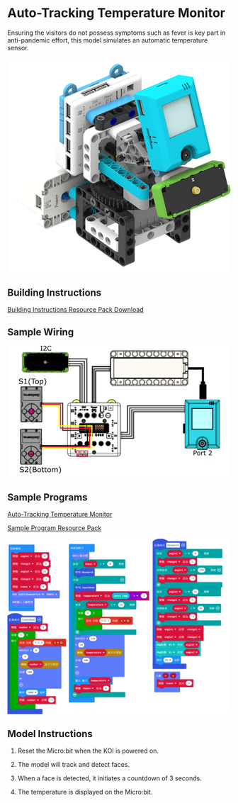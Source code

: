 #  Auto-Tracking Temperature Monitor

Ensuring the visitors do not possess symptoms such as fever is key part in anti-pandemic effort, this model simulates an automatic temperature sensor.

![](../../images/tempdesk.png)

## Building Instructions

[Building Instructions Resource Pack Download](https://bit.ly/AIHealthCareSetBuildingGuide)

## Sample Wiring

![](./images/tempdeskcon.png)

## Sample Programs

[Auto-Tracking Temperature Monitor](https://makecode.microbit.org/_LRc0Aa7r2gJx)

[Sample Program Resource Pack](https://bit.ly/AIHealthCareSetHex)

![](./images/tempdeskcode.png)

## Model Instructions

1. Reset the Micro:bit when the KOI is powered on.

2. The model will track and detect faces.

3. When a face is detected, it initiates a countdown of 3 seconds.

4. The temperature is displayed on the Micro:bit.

